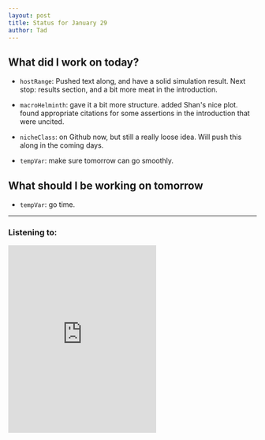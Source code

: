 ```yaml
---
layout: post
title: Status for January 29
author: Tad
---
```


## What did I work on today?

* `hostRange`: Pushed text along, and have a solid simulation result. Next stop: results section, and a bit more meat in the introduction.

* `macroHelminth`: gave it a bit more structure. added Shan's nice plot. found appropriate citations for some assertions in the introduction that were uncited.

* `nicheClass`: on Github now, but still a really loose idea. Will push this along in the coming days.

* `tempVar`: make sure tomorrow can go smoothly.


## What should I be working on tomorrow

* `tempVar`: go time.



---

### Listening to:
 <iframe src='https://embed.spotify.com/?uri=spotify:track:6XorgdtMRoZ5OdmSV7NCFJ' width='300' height='380' frameborder='0' allowtransparency='true'></iframe>
 <i class='fa fa-code' style='color:pink'></i>
